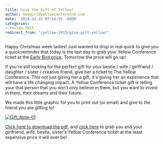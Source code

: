 ```yaml
---
title: Give the Gift of Yellow!
author: heygirl@yellowconference.com
date: '2014-12-22 07:28:55 -0800'
categories:
- Yellow 2015
redirect_from: "/yellow-2015/give-gift-yellow/"
---
```


Happy Christmas week ladies! Just wanted to drop in real quick to give you a quick reminder that today is the last day to grab your Yellow Conference ticket at the [Early Bird price](https://ti.to/yellowconference/yellow-conference-2015). Tomorrow the price will go up!

If you're still looking for the perfect gift for your bestie / wife / girlfriend / daughter / sister / creative friend, give her a ticket to The Yellow Conference. This not just giving her a gift, it's giving her an experience that will have a life changing impact. A Yellow Conference ticket gift is telling your that person that you don't only believe in them, but you want to invest in them, their dreams and their future.

We made this little graphic for you to print out (or email) and give to the friend you are gifting to!

[![Gift_Note-01](https://yellow-blog-images.imgix.net/2014/12/Gift_Note-01-791x1024.jpg)](https://yellow-blog-images.imgix.net/2014/12/Gift_Note-01.jpg)

[Click here to download the pdf,](https://yellow-blog-images.imgix.net/2014/12/Gift_Note.pdf) and [click here](https://ti.to/yellowconference/yellow-conference-2015) to grab you and your girlfriend, wife, bestie, sister's Yellow Conference ticket at the least expensive price it will ever be!
